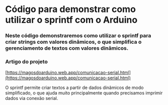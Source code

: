 # Código para demonstrar como utilizar o sprintf com o Arduino

### Neste código demonstraremos como utilizar o sprintf para criar strings com valores dinâmicos, o que simplifica o gerenciamento de textos com valores dinâmicos.

### Artigo do projeto
[https://magosdoarduino.web.app/comunicacao-serial.html](https://magosdoarduino.web.app/comunicacao-serial.html)

O sprintf permite criar textos a partir de dados dinâmicos de modo simplificado, o que ajuda muito principalmente quando precisamos imprimir dados via conexão serial.